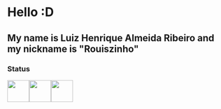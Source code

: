 # Hello :D
## My name is Luiz Henrique Almeida Ribeiro and my nickname is "Rouiszinho"
### Status
<img src="https://upload.wikimedia.org/wikipedia/commons/6/61/HTML5_logo_and_wordmark.svg" width="50px" height="50"><img src="https://upload.wikimedia.org/wikipedia/commons/d/d5/CSS3_logo_and_wordmark.svg" width="50px" height="50"><img src="https://www.vectorlogo.zone/logos/java/java-icon.svg" width="50px" height="50">

<!--
**Rouiszinho/Rouiszinho** is a ✨ _special_ ✨ repository because its `README.md` (this file) appears on your GitHub profile.

Here are some ideas to get you started:

- 🔭 I’m currently working on ...
- 🌱 I’m currently learning ...
- 👯 I’m looking to collaborate on ...
- 🤔 I’m looking for help with ...
- 💬 Ask me about ...
- 📫 How to reach me: ...
- 😄 Pronouns: ...
- ⚡ Fun fact: ...
-->
